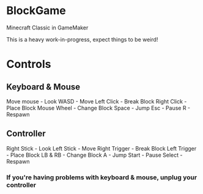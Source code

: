 # BlockGame
 Minecraft Classic in GameMaker

This is a heavy work-in-progress, expect things to be weird!

# Controls
## Keyboard & Mouse

Move mouse - Look
WASD - Move
Left Click - Break Block
Right Click - Place Block
Mouse Wheel - Change Block
Space - Jump
Esc - Pause
R - Respawn

## Controller
Right Stick - Look
Left Stick - Move
Right Trigger - Break Block
Left Trigger - Place Block
LB & RB - Change Block
A - Jump
Start - Pause
Select - Respawn

### If you're having problems with keyboard & mouse, unplug your controller
